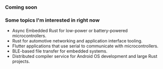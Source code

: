 ### Coming soon

### Some topics I'm interested in right now

- Async Embedded Rust for low-power or battery-powered microcontrollers.
- Rust for automotive networking and application interface tooling.
- Flutter applications that use serial to communicate with microcontrollers.
- BLE-based file transfer for embedded systems.
- Distributed compiler service for Android OS development and large Rust projects.